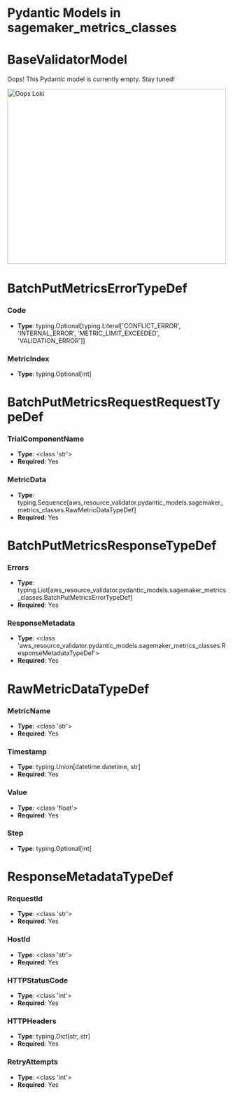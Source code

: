 # Pydantic Models in sagemaker_metrics_classes

# BaseValidatorModel

Oops! This Pydantic model is currently empty. Stay tuned!

<img src="/aws_resource_validator/images/oops_loki.png" width="500" height="400" title="Oops Loki">

# BatchPutMetricsErrorTypeDef

### Code
- **Type**: typing.Optional[typing.Literal['CONFLICT_ERROR', 'INTERNAL_ERROR', 'METRIC_LIMIT_EXCEEDED', 'VALIDATION_ERROR']]

### MetricIndex
- **Type**: typing.Optional[int]


# BatchPutMetricsRequestRequestTypeDef

### TrialComponentName
- **Type**: <class 'str'>
- **Required**: Yes

### MetricData
- **Type**: typing.Sequence[aws_resource_validator.pydantic_models.sagemaker_metrics_classes.RawMetricDataTypeDef]
- **Required**: Yes


# BatchPutMetricsResponseTypeDef

### Errors
- **Type**: typing.List[aws_resource_validator.pydantic_models.sagemaker_metrics_classes.BatchPutMetricsErrorTypeDef]
- **Required**: Yes

### ResponseMetadata
- **Type**: <class 'aws_resource_validator.pydantic_models.sagemaker_metrics_classes.ResponseMetadataTypeDef'>
- **Required**: Yes


# RawMetricDataTypeDef

### MetricName
- **Type**: <class 'str'>
- **Required**: Yes

### Timestamp
- **Type**: typing.Union[datetime.datetime, str]
- **Required**: Yes

### Value
- **Type**: <class 'float'>
- **Required**: Yes

### Step
- **Type**: typing.Optional[int]


# ResponseMetadataTypeDef

### RequestId
- **Type**: <class 'str'>
- **Required**: Yes

### HostId
- **Type**: <class 'str'>
- **Required**: Yes

### HTTPStatusCode
- **Type**: <class 'int'>
- **Required**: Yes

### HTTPHeaders
- **Type**: typing.Dict[str, str]
- **Required**: Yes

### RetryAttempts
- **Type**: <class 'int'>
- **Required**: Yes


